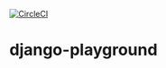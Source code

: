 [![CircleCI](https://circleci.com/gh/rapilabs/django-playground.svg?style=svg)](https://circleci.com/gh/rapilabs/django-playground)

# django-playground
